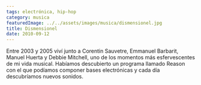 ```yaml
---
tags: electrónica, hip-hop
category: musica
featuredImage: ../../assets/images/musica/dismensionel.jpg
title: Dismensionel
date: 2010-09-12
---
```


Entre 2003 y 2005 viví junto a Corentin Sauvetre, Emmanuel Barbarit, Manuel Huerta y Debbie Mitchell, uno de los momentos más esfervescentes de mi vida musical. Habíamos descubierto un programa llamado Reason con el que podíamos componer bases electrónicas y cada día descubríamos nuevos sonidos.
